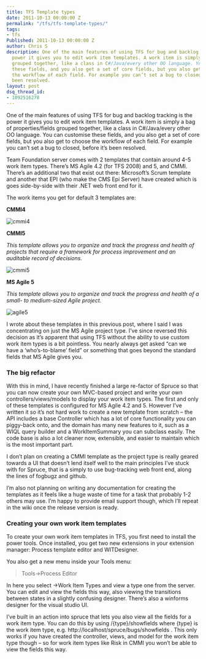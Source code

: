 ```yaml
---
title: TFS Template types
date: 2011-10-13 00:00:00 Z
permalink: "/tfs/tfs-template-types/"
tags:
- tfs
Published: 2011-10-13 00:00:00 Z
author: Chris S
description: One of the main features of using TFS for bug and backlog tracking is the
  power it gives you to edit work item templates. A work item is simply a bag of properties/fields
  grouped together, like a class in C#/Java/every other OO language. You can customise
  these fields, and you also get a set of core fields, but you also get to choose
  the workflow of each field. For example you can’t set a bug to closed, before it’s
  been resolved.
layout: post
dsq_thread_id:
- 1092516278
---
```


One of the main features of using TFS for bug and backlog tracking is the power it gives you to edit work item templates. A work item is simply a bag of properties/fields grouped together, like a class in C#/Java/every other OO language. You can customise these fields, and you also get a set of core fields, but you also get to choose the workflow of each field. For example you can’t set a bug to closed, before it’s been resolved.

Team Foundation server comes with 2 templates that contain around 4-5 work item types. There’s MS Agile 4.2 (for TFS 2008) and 5, and CMMI. There’s an additional two that exist out there: Microsoft’s Scrum template and another that EPI (who make the CMS Epi Server) have created which is goes side-by-side with their .NET web front end for it.

The work items you get for default 3 templates are:

<!--more-->

**CMMI4**

![cmmi4][1]

**CMMI5**

*This template allows you to organize and track the progress and health of projects that require a framework for process improvement and an auditable record of decisions.*

![cmmi5][2]

**MS Agile 5**

*This template allows you to organize and track the progress and health of a small- to medium-sized Agile project.*

![agile5][3]

I wrote about these templates in this previous post, where I said I was concentrating on just the MS Agile project type. I’ve since reversed this decision as it’s apparent that using TFS without the ability to use custom work item types is a bit pointless. You nearly always get asked “can we have a ‘who’s-to-blame’ field” or something that goes beyond the standard fields that MS Agile gives you.

### The big refactor

With this in mind, I have recently finished a large re-factor of Spruce so that you can now create your own MVC-based project and write your own controllers/views/models to display your work item types. The first and only of these templates is configured for MS Agile 4.2 and 5. However I’ve written it so it’s not hard work to create a new template from scratch – the API includes a base Controller which has a lot of core functionality you can piggy-back onto, and the domain has many new features to it, such as a WIQL query builder and a WorkItemSummary you can subclass easily. The code base is also a lot cleaner now, extensible, and easier to maintain which is the most important part.

I don’t plan on creating a CMMI template as the project type is really geared towards a UI that doesn’t lend itself well to the main principles I’ve stuck with for Spruce, that is a simply to use bug-tracking web front end, along the lines of fogbugz and github.

I’m also not planning on writing any documentation for creating the templates as it feels like a huge waste of time for a task that probably 1-2 others may use. I’m happy to provide email support though, which I’ll repeat in the wiki once the release version is ready.

### Creating your own work item templates

To create your own work item templates in TFS, you first need to install the power tools. Once installed, you get two new extensions in your extension manager: Process template editor and WITDesigner.

You also get a new menu inside your Tools menu:

> Tools->Process Editor 

In here you select ->Work Item Types and view a type one from the server. You can edit and view the fields this way, also viewing the transitions between states in a slightly confusing designer. There’s also a winforms designer for the visual studio UI.

I’ve built in an action into spruce that lets you also view all the fields for a work item type. You can do this by using /{type}/showfields where {type} is the work item type, e.g. http://localhost/spruce/bugs/showfields . This only works if you have created the controller, views, and model for the work item type though – so for work item types like Risk in CMMI you won’t be able to view the fields this way.

 [1]: /assets/2011/10/sprucecmmi4.png
 [2]: /assets/2011/10/sprucecmmi5.png
 [3]: /assets/2011/10/sprucemsagile5.png